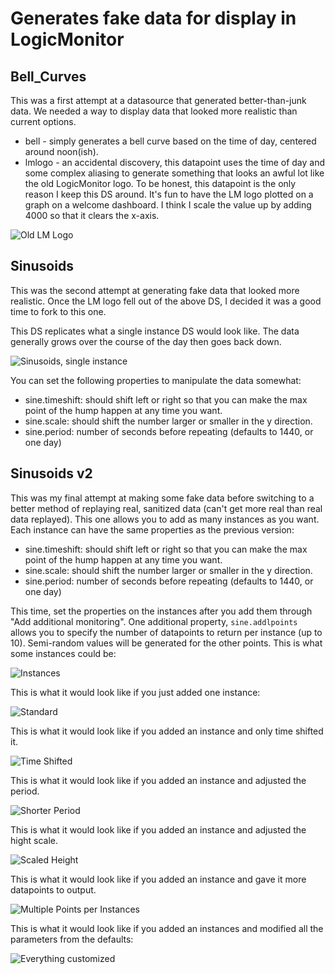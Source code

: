 # Generates fake data for display in LogicMonitor

## Bell_Curves
This was a first attempt at a datasource that generated better-than-junk data. We needed a way to display data that looked more realistic than current options.
* bell - simply generates a bell curve based on the time of day, centered around noon(ish).
* lmlogo - an accidental discovery, this datapoint uses the time of day and some complex aliasing to generate something that looks an awful lot like the old LogicMonitor logo. To be honest, this datapoint is the only reason I keep this DS around. It's fun to have the LM logo plotted on a graph on a welcome dashboard. I think I scale the value up by adding 4000 so that it clears the x-axis.

![Old LM Logo](Bell_Curves/old_lm_logo.png)

## Sinusoids
This was the second attempt at generating fake data that looked more realistic. Once the LM logo fell out of the above DS, I decided it was a good time to fork to this one.

This DS replicates what a single instance DS would look like. The data generally grows over the course of the day then goes back down.

![Sinusoids, single instance](Sinusoids/sinusoids.png)

You can set the following properties to manipulate the data somewhat:
* sine.timeshift: should shift left or right so that you can make the max point of the hump happen at any time you want.
* sine.scale: should shift the number larger or smaller in the y direction.
* sine.period: number of seconds before repeating (defaults to 1440, or one day)

## Sinusoids v2
This was my final attempt at making some fake data before switching to a better method of replaying real, sanitized data (can't get more real than real data replayed).
This one allows you to add as many instances as you want. Each instance can have the same properties as the previous version:
* sine.timeshift: should shift left or right so that you can make the max point of the hump happen at any time you want.
* sine.scale: should shift the number larger or smaller in the y direction.
* sine.period: number of seconds before repeating (defaults to 1440, or one day)

This time, set the properties on the instances after you add them through "Add additional monitoring". One additional property, `sine.addlpoints` allows you to specify the number of datapoints to return per instance (up to 10). Semi-random values will be generated for the other points.
This is what some instances could be:

![Instances](Sinusoids%20v2/instances.png)

This is what it would look like if you just added one instance:

![Standard](Sinusoids%20v2/standard.png)

This is what it would look like if you added an instance and only time shifted it.

![Time Shifted](Sinusoids%20v2/time_shifted.png)

This is what it would look like if you added an instance and adjusted the period.

![Shorter Period](Sinusoids%20v2/shorter_period.png)

This is what it would look like if you added an instance and adjusted the hight scale.

![Scaled Height](Sinusoids%20v2/scaledheight.png)

This is what it would look like if you added an instance and gave it more datapoints to output.

![Multiple Points per Instances](Sinusoids%20v2/multiplepoints.png)

This is what it would look like if you added an instances and modified all the parameters from the defaults:

![Everything customized](Sinusoids%20v2/all_custom.png)
